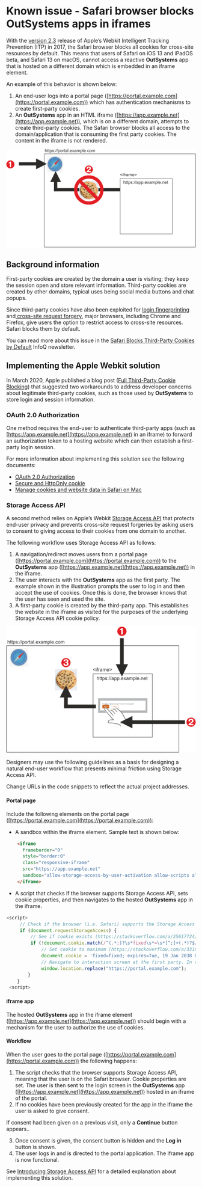 # Known issue - Safari browser blocks OutSystems apps in iframes

With the [version 2.3](https://webkit.org/blog/9521/intelligent-tracking-prevention-2-3/) release of Apple’s Webkit Intelligent Tracking Prevention (ITP) in 2017, the Safari browser blocks all cookies for cross-site resources by default. This means that users of Safari on iOS 13 and iPadOS beta, and Safari 13 on macOS, cannot access a reactive **OutSystems** app  that is hosted on a different domain which is embedded in an iframe element.

An example of this behavior is shown below:

1. An end-user logs into a portal page ([https://portal.example.com](https://portal.example.com)) which has authentication mechanisms to create first-party cookies.
1. An **OutSystems** app in an HTML iframe ([https://app.example.net](https://app.example.net)), which is on a different domain, attempts to create third-party cookies. The Safari browser blocks all access to the domain/application that is consuming the first party cookies. The content in the iframe is not rendered.

![Safari blocks iframe from 3rd party app](images/safari-blocks-iframe.png)

## Background information

First-party cookies are created by the domain a user is visiting; they keep the session open and store relevant information. Third-party cookies are created by other domains, typical uses being social media buttons and chat popups.

Since third-party cookies have also been exploited for [login fingerprinting](https://blog.jeremiahgrossman.com/2008/03/login-detection-whose-problem-is-it.html) and[ cross-site request forgery](https://en.wikipedia.org/wiki/Cross-site_request_forgery), major browsers, including Chrome and Firefox, give users the option to restrict access to cross-site resources. Safari blocks them by default.

You can read more about this issue in the [Safari Blocks Third-Party Cookies by Default](https://www.infoq.com/news/2020/04/safari-third-party-cookies-block/) InfoQ newsletter.


## Implementing the Apple Webkit solution

In March 2020, Apple published a blog post ([Full Third-Party Cookie Blocking](https://webkit.org/blog/10218/full-third-party-cookie-blocking-and-more/)) that suggested two workarounds to address developer concerns about legitimate third-party cookies, such as those used by **OutSystems** to store login and session information. 


### OAuth 2.0 Authorization

One method requires the end-user to authenticate third-party apps (such as [https://app.example.net](https://app.example.net) in an iframe) to forward an authorization token to a hosting website which can then establish a first-party login session.

For more information about implementing this solution see the following documents:



* [OAuth 2.0 Authorization](https://tools.ietf.org/html/rfc6749) 
* [Secure and HttpOnly cookie](https://developer.mozilla.org/en-US/docs/Web/HTTP/Cookies#Secure_and_HttpOnly_cookies)
* [Manage cookies and website data in Safari on Mac](https://support.apple.com/en-gb/guide/safari/sfri11471/mac)


### Storage Access API

A second method relies on Apple’s Webkit [Storage Access API](https://webkit.org/blog/11545/updates-to-the-storage-access-api/) that protects end-user privacy and prevents cross-site request forgeries by asking users to consent to giving access to their cookies from one domain to another.

The following workflow uses Storage Access API as follows:

1. A navigation/redirect moves users from a portal page ([https://portal.example.com](https://portal.example.com)) to the **OutSystems** app ([https://app.example.net](https://app.example.net)) in the iframe.
1. The user interacts with the **OutSystems** app as the first party. The example shown in the illustration prompts the user to log in and then accept the use of cookies. Once this is done, the browser knows that the user has seen and used the site. 
1. A first-party cookie is created by the third-party app. This establishes the website in the iframe as visited for the purposes of the underlying Storage Access API cookie policy.

![Safari allows iframe from 3rd party app](images/safari-allows-iframe.png)


Designers may use the following guidelines as a basis for designing a natural end-user workflow that presents minimal friction using Storage Access API.

<div class="info" markdown="1">

Change URLs in the code snippets to reflect the actual project addresses. 

</div>


#### Portal page

Include the following elements on the portal page ([https://portal.example.com](https://portal.example.com)):



* A sandbox within the iframe element. Sample text is shown below: 

```HTML
    <iframe
      frameborder="0"
      style="border:0"
      class="responsive-iframe"
      src="https://app.example.net"
      sandbox="allow-storage-access-by-user-activation allow-scripts allow-same-origin">
    </iframe>
```
* A script that checks if the browser supports Storage Access API, sets cookie properties, and then navigates to the hosted **OutSystems** app in the iframe.

```javascript
<script>
     // Check if the browser (i.e. Safari) supports the Storage Access API by checking if the document.requestStorageAccess method is defined.
     if (document.requestStorageAccess) {
         // See if cookie exists (https://stackoverflow.com/a/25617724/1502448)
         if (!document.cookie.match(/^(.*;)?\s*fixed\s*=\s*[^;]+(.*)?$/)) {
             // Set cookie to maximum (https://stackoverflow.com/a/33106316/1502448)
             document.cookie = 'fixed=fixed; expires=Tue, 19 Jan 2038 03:14:07 UTC; path=/';
             // Navigate to interaction screen at the first party. In our case, the screen with the button that created the cookie
             window.location.replace("https://portal.example.com");
        }
    }
 <script>
```



#### iframe app

The hosted **OutSystems** app in the iframe element ([https://app.example.net](https://app.example.net)) should begin with a mechanism for the user to authorize the use of cookies.


#### Workflow

When the user goes to the portal page ([https://portal.example.com](https://portal.example.com)) the following happens:



1. The script checks that the browser supports Storage Access API, meaning that the user is on the Safari browser. Cookie properties are set. The user is then sent to the login screen in the **OutSystems** app ([https://app.example.net](https://app.example.net)) hosted in an iframe of the portal.
2. If no cookies have been previously created for the app in the iframe the user is asked to give consent. 

<div class="info" markdown="1">

If consent had been given on a previous visit, only a **Continue** button appears.. 

</div>

3. Once consent is given, the consent button is hidden and the **Log in** button is shown.
4. The user logs in and is directed to the portal application. The iframe app is now functional.

See [Introducing Storage Access API](https://webkit.org/blog/8124/introducing-storage-access-api/) for a detailed explanation about implementing this solution.

